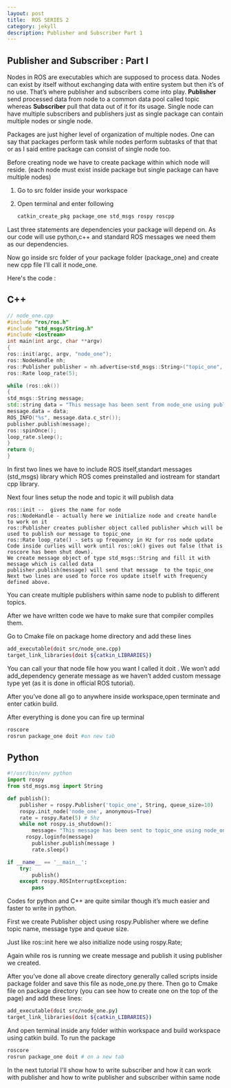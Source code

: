 ```yaml
---
layout: post
title:  ROS SERIES 2
category: jekyll 
description: Publisher and Subscriber Part 1
---
```


## Publisher and Subscriber : Part I

Nodes in ROS are executables which are supposed to process data. Nodes can exist by itself without exchanging data with entire system but then it’s of no use. That’s where publisher and subscribers come into play. **Publisher** send processed data from node to a common data pool called topic whereas **Subscriber** pull that data out of it for its usage. Single node can have multiple subscribers and publishers just as single package can contain multiple nodes or single node.

Packages are just higher level of organization of multiple nodes. One can say that packages perform task while nodes perform subtasks of that that or as I said entire package can consist of single node too. 

Before creating node we have to create package within which node will reside. (each node must exist inside package but single package can have multiple nodes)

1. Go to src folder inside your workspace

2. Open terminal and enter following 

   ```bash
   catkin_create_pkg package_one std_msgs rospy roscpp
   ```

Last three statements are dependencies your package will depend on. As our code will use python,c++ and standard ROS messages  we need them as our dependencies.

Now go inside src folder of  your package folder (package_one) and create new cpp file I’ll call it node_one.

Here's the code :

## C++

```c++
// node_one.cpp
#include "ros/ros.h"
#include "std_msgs/String.h"
#include <iostream>
int main(int argc, char **argv)
{
ros::init(argc, argv, "node_one");
ros::NodeHandle nh;
ros::Publisher publisher = nh.advertise<std_msgs::String>("topic_one", 1000);
ros::Rate loop_rate(5);

while (ros::ok())
{
std_msgs::String message;
std::string data = "This message has been sent from node_one using publisher" ;
message.data = data;
ROS_INFO("%s", message.data.c_str());
publisher.publish(message);
ros::spinOnce();
loop_rate.sleep();
}
return 0;
}

```

In first two lines we have to include ROS itself,standart messages (std_msgs) library which ROS comes preinstalled and iostream for standart cpp library.

Next four lines setup the node and topic it will publish data

```
ros::init --  gives the name for node
ros::NodeHandle - actually here we initialize node and create handle to work on it
ros::Publisher creates publisher object called publisher which will be used to publish our message to topic_one
ros::Rate loop_rate() - sets up frequency in Hz for ros node update
Code inside curlies will work until ros::ok() gives out false (that is roscore has been shut down).
We create message object of type std_msgs::String and fill it with message which is called data 
publisher.publish(message) will send that message  to the topic_one
Next two lines are used to force ros update itself with frequency defined above.

```

You can create multiple publishers within same node to publish to different topics.

After we have written code we have to make sure that compiler compiles them.

Go to Cmake file on package home directory and add these lines

```bash
add_executable(doit src/node_one.cpp)
target_link_libraries(doit ${catkin_LIBRARIES})
```

You can call your that node file how you want I called it doit . We won’t add add_dependency generate message as we haven’t added custom message type yet (as it is done in official ROS tutorial).

After you’ve done all go to anywhere inside workspace,open terminate and enter catkin build.

After everything is done you can fire up terminal

```bash
roscore  
rosrun package_one doit #on new tab
```

## Python

```python
#!/usr/bin/env python
import rospy
from std_msgs.msg import String

def publish():
    publisher = rospy.Publisher('topic_one', String, queue_size=10)
    rospy.init_node('node_one', anonymous=True)
    rate = rospy.Rate(5) # 5hz
    while not rospy.is_shutdown():
        message= "This message has been sent to topic_one using node_one %s"
	  rospy.loginfo(message)
        publisher.publish(message )
        rate.sleep()

if __name__ == '__main__':
    try:
        publish()
    except rospy.ROSInterruptException:
        pass
```

Codes for python and C++ are quite similar though it’s much easier and faster to write in python.

First we create Publisher object using rospy.Publisher where we define topic name, message type and queue size.

Just like ros::init here we also initialize node using rospy.Rate;

Again while ros is running we create message and publish it using publisher we created.

After you’ve done all above create directory generally called scripts inside package folder and save this file as node_one.py there. Then go to Cmake file on package directory (you can see how to create one on the top of the page) and add these lines:

```bash
add_executable(doit src/node_one.py)
target_link_libraries(doit ${catkin_LIBRARIES})
```

And open terminal inside any folder within workspace and build workspace using catkin build. To run the package 

```bash
roscore
rosrun package_one doit # on a new tab
```

In the next tutorial I'll show how to write subscriber and how it can work with publisher and how to write publisher and subscriber within same node
